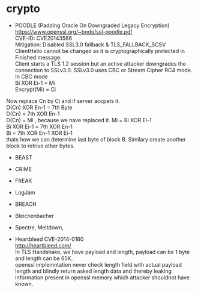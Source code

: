 # crypto
- POODLE (Padding Oracle On Downgraded Legacy Encryption)  
https://www.openssl.org/~bodo/ssl-poodle.pdf  
CVE-ID: CVE­2014­3566  
Mitigation: Disabled SSL3.0 fallback & TLS_FALLBACK_SCSV  
ClientHello cannot be changed as it is cryptographically protected in Finished message.  
Client starts a TLS 1.2 session but an active attacker downgrades the connection to SSLv3.0. SSLv3.0 uses CBC or Stream Cipher RC4 mode.  
In CBC mode  
Bi XOR Ei-1 = Mi  
Encrypt(Mi) = Ci  

Now replace Cn by Ci and if server accpets it.  
D(Cn) XOR En-1 = 7th Byte  
D(Cn) = 7th XOR En-1  
D(Cn) = Mi , because we have replaced it. Mi = Bi XOR Ei-1  
Bi XOR Ei-1 = 7th XOR En-1  
Bi = 7th XOR En-1 XOR Ei-1  
thats how we can determine last byte of block B. Similary create another block to retrive other bytes.  

- BEAST

- CRIME
- FREAK
- LogJam
- BREACH
- Bleichenbacher
- Spectre, Meltdown, 
- Heartbleed
CVE-2014-0160  
http://heartbleed.com/  
In TLS Handshake, we have payload and length, payload can be 1 byte and length can be 65K.  
openssl implemntation never check length field with actual payload length and blindly return asked length data and thereby leaking information present in openssl memory which attacker shouldnot have known.  
